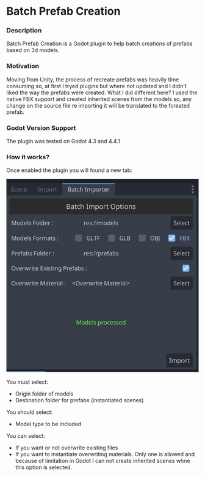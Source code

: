 # Batch Prefab Creation
### Description
Batch Prefab Creation is a Godot plugin to help batch creations of prefabs based on 3d models.

### Motivation
Moving from Unity, the process of recreate prefabs was heavily time consuming so, at first I tryed plugins but where not updated and I didn't liked the way the prefabs were created.
What I did different here? I used the native FBX support and created inherited scenes from the models so, any change on the source file re importing it will be translated to the fcreated prefab.


### Godot Version Support
The plugin was tested on Godot 4.3 and 4.4.1


### How it works?
Once enabled the plugin you will found a new tab:
	
![image-1](addons/batch_prebab_creation/image-1.jpg)

You must select:
- Origin folder of models
- Destination folder for prefabs (instantiated scenes)

You should select:
- Model type to be included

You can select:
- If you want or not overwrite existing files
- If you want to instantiate overwriting materials. Only one is allowed and because of limitation in Godot I can not create inherited scenes whne this option is selected.
	